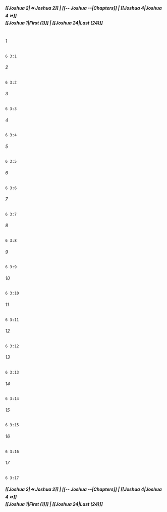 
##### **[[Joshua 2|⏪ Joshua 2]] | [[-- Joshua --|Chapters]] | [[Joshua 4|Joshua 4 ⏩]]**<br>**[[Joshua 1|First (1)]] | [[Joshua 24|Last (24)]]**<br><br>

###### 1
``` verse
6 3:1
```
###### 2
``` verse
6 3:2
```
###### 3
``` verse
6 3:3
```
###### 4
``` verse
6 3:4
```
###### 5
``` verse
6 3:5
```
###### 6
``` verse
6 3:6
```
###### 7
``` verse
6 3:7
```
###### 8
``` verse
6 3:8
```
###### 9
``` verse
6 3:9
```
###### 10
``` verse
6 3:10
```
###### 11
``` verse
6 3:11
```
###### 12
``` verse
6 3:12
```
###### 13
``` verse
6 3:13
```
###### 14
``` verse
6 3:14
```
###### 15
``` verse
6 3:15
```
###### 16
``` verse
6 3:16
```
###### 17
``` verse
6 3:17
```

##### **[[Joshua 2|⏪ Joshua 2]] | [[-- Joshua --|Chapters]] | [[Joshua 4|Joshua 4 ⏩]]**<br>**[[Joshua 1|First (1)]] | [[Joshua 24|Last (24)]]**
